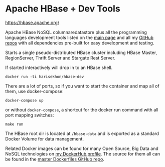 # Apache HBase + Dev Tools

https://hbase.apache.org/

Apache HBase NoSQL columnaredatastore plus all the programming languages development tools listed on the [main page](https://github.com/HariSekhon/Dockerfiles/#base-images) and all my [GitHub repos](https://github.com/harisekhon) with all dependencies pre-built for easy development and testing.

Starts a single pseudo-distributed HBase cluster including HBase Master, RegionServer, Thrift Server and Stargate Rest Server.

If started interactively will drop in to an HBase shell.

```
docker run -ti harisekhon/hbase-dev
```

There are a lot of ports, so if you want to start the container and map all of them, use docker-compose:

```
docker-compose up
```

or without `docker-compose`, a shortcut for the docker run command with all port mapping switches:

```
make run
```

The HBase root dir is located at `/hbase-data` and is exported as a standard Docker Volume for data management.

Related Docker images can be found for many Open Source, Big Data and NoSQL technologies on [my DockerHub profile](https://hub.docker.com/r/harisekhon). The source for them all can be found in the [master Dockerfiles GitHub repo](https://github.com/HariSekhon/Dockerfiles/).

